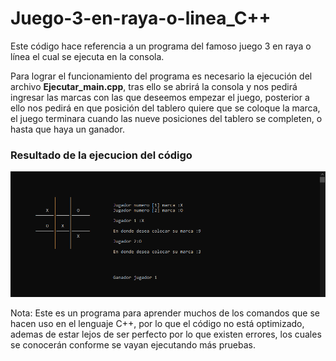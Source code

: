 # Juego-3-en-raya-o-linea_C++
Este código hace referencia a un programa del famoso juego 3 en raya o línea el cual se ejecuta en la consola.

Para lograr el funcionamiento del programa es necesario la ejecución del archivo **Ejecutar_main.cpp**, tras ello se abrirá la consola y nos pedirá ingresar las marcas con
las que deseemos empezar el juego, posterior a ello nos pedirá en que posición del tablero quiere que se coloque la marca, el juego terminara cuando las nueve posiciones
del tablero se completen, o hasta que haya un ganador.


### Resultado de la ejecucion del código
![Ver archivo Resultado_final.PNG](https://github.com/migue-afk/Juego-3-en-raya-o-linea_C-/blob/master/Resultado_final.PNG)


Nota: Este es un programa para aprender muchos de los comandos que se hacen uso en el lenguaje C++, por lo que el código no está optimizado, ademas de estar lejos de ser perfecto por lo
que existen errores, los cuales se conocerán conforme se vayan ejecutando más pruebas.
